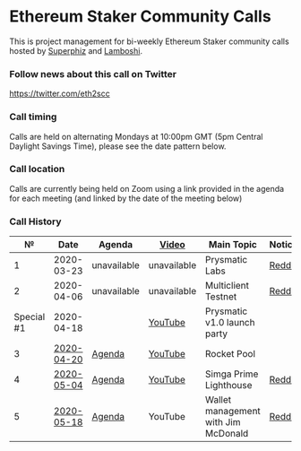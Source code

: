 # Ethereum Staker Community Calls
This is project management for bi-weekly Ethereum Staker community calls hosted by [Superphiz](https://reddit.com/u/superphiz) and [Lamboshi](https://twitter.com/L_Nakaghini).

### Follow news about this call on Twitter

https://twitter.com/eth2scc

### Call timing

Calls are held on alternating Mondays at 10:00pm GMT (5pm Central Daylight Savings Time), please see the date pattern below.

### Call location

Calls are currently being held on Zoom using a link provided in the agenda for each meeting (and linked by the date of the meeting below)

### Call History

 №  | Date                             |Agenda| [Video](https://www.youtube.com)            |Main Topic         |Notice  |
--- | -------------------------------- | -------------- | -------------------- | -------------------- | -----------------|
1|2020-03-23|unavailable|unavailable|Prysmatic Labs|[Reddit](https://www.reddit.com/r/ethstaker/comments/fnkx2e/im_hosting_a_eth_staker_community_call_on_zoom/)
2|2020-04-06|unavailable|unavailable|Multiclient Testnet|[Reddit](https://www.reddit.com/r/ethstaker/comments/fpi42w/announcing_the_ethereum_2_stakers_community_call/)
Special #1|2020-04-18||[YouTube](https://youtu.be/bVcrbzUcx6M?t=83)|Prysmatic v1.0 launch party|
3|[2020-04-20](https://us02web.zoom.us/j/86703865759?pwd=ZGxzZlBQTEY3UEVweGZHOFZ1N29mZz09)|[Agenda](agendas/2020-04-20.md)|[YouTube](https://www.youtube.com/watch?v=4BoIcZjjaUc)|Rocket Pool|
4|[2020-05-04](https://us02web.zoom.us/j/83693871186?pwd=TkI3TVlYaUNBZjBwbzVyenZsOHFXUT09)|[Agenda](agendas/2020-05-04.md)|[YouTube](https://www.youtube.com/watch?v=jwIR_9riQiA)|Simga Prime Lighthouse|[Reddit](https://www.reddit.com/r/ethstaker/comments/g8qwvv/ethereum_stakers_community_call_4_will_feature/)
5|[2020-05-18](https://us02web.zoom.us/j/83099118571?pwd=Q1NvMVRiMmNUUExLV3FuVjIyMXg2Zz09)|[Agenda](agendas/2020-05-18.md)|YouTube|Wallet management with Jim McDonald|[Reddit](https://reddit.com)

